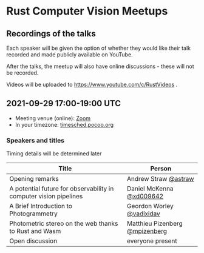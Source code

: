 # Rust Computer Vision Meetups

## Recordings of the talks

Each speaker will be given the option of whether they would like their talk recorded and made publicly available on YouTube.

After the talks, the meetup will also have online discussions - these will not be recorded.

Videos will be uploaded to https://www.youtube.com/c/RustVideos .

## 2021-09-29 17:00-19:00 UTC

- Meeting venue (online): [Zoom](https://uni-freiburg.zoom.us/j/63954196197?pwd=cXNpTUFRZDVTSFZGYzJuVVRPSjVnZz09)
- In your timezone: [timesched.pocoo.org](http://timesched.pocoo.org/?date=2021-09-29&tz=utc!,gb:london,de:berlin,us:new-york-city:ny,us:austin:tx,us:seattle:wa&range=1020,1140)

### Speakers and titles

Timing details will be determined later

|Title|Person|
|-------------------|--------------------------------------|
|Opening remarks    | Andrew Straw [@astraw](https://github.com/astraw) |
|A potential future for observability in computer vision pipelines| Daniel McKenna [@xd009642](https://github.com/xd009642)|
| A Brief Introduction to Photogrammetry | Geordon Worley [@vadixidav](https://github.com/vadixidav) |
| Photometric stereo on the web thanks to Rust and Wasm | Matthieu Pizenberg [@mpizenberg](https://github.com/mpizenberg) |
| Open discussion | everyone present |
